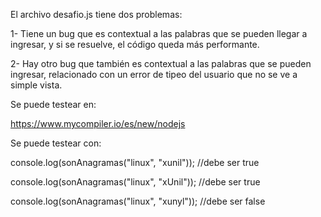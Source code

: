 El archivo desafio.js tiene dos problemas:

1- Tiene un bug que es contextual a las palabras que se pueden llegar a ingresar, y si se resuelve, el código queda más performante.

2- Hay otro bug que también es contextual a las palabras que se pueden ingresar, relacionado con un error de tipeo del usuario que no se ve a simple vista.

Se puede testear en:

https://www.mycompiler.io/es/new/nodejs

Se puede testear con:

console.log(sonAnagramas("linux", "xunil")); //debe ser true

console.log(sonAnagramas("linux", "xUnil")); //debe ser true

console.log(sonAnagramas("linux", "xunyl")); //debe ser false
